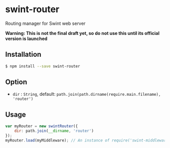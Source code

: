 # swint-router
Routing manager for Swint web server

**Warning: This is not the final draft yet, so do not use this until its official version is launched**

## Installation
```sh
$ npm install --save swint-router
```

## Option
* `dir` : `String`, default: `path.join(path.dirname(require.main.filename), 'router')`

## Usage
```javascript
var myRouter = new swintRouter({
	dir: path.join(__dirname, 'router')
});
myRouter.load(myMiddleware); // An instance of require('swint-middleware').loader({})
```
